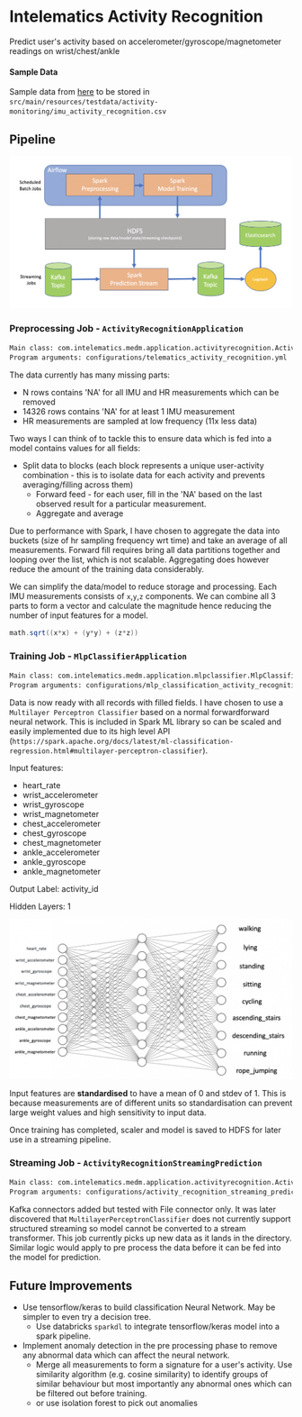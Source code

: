 # Intelematics Activity Recognition
Predict user's activity based on accelerometer/gyroscope/magnetometer readings on wrist/chest/ankle

#### Sample Data
Sample data from [here](https://drive.google.com/file/d/1YNG0PPv0lnKKHzDBd3uWq248k7Aj-I8q) to be stored in `src/main/resources/testdata/activity-monitoring/imu_activity_recognition.csv`

## Pipeline
![alt text](https://raw.githubusercontent.com/nilan3/intelematics-activity-recognition/master/pipeline_architecture.png)
### Preprocessing Job - `ActivityRecognitionApplication`
```bash
Main class: com.intelematics.medm.application.activityrecognition.ActivityRecognitionApplication
Program arguments: configurations/telematics_activity_recognition.yml
```
The data currently has many missing parts:
- N rows contains 'NA' for all IMU and HR measurements which can be removed
- 14326 rows contains 'NA' for at least 1 IMU measurement
- HR measurements are sampled at low frequency (11x less data)

Two ways I can think of to tackle this to ensure data which is fed into a model contains values for all fields:
- Split data to blocks (each block represents a unique user-activity combination - this is to isolate data for each activity and prevents averaging/filling across them)
  - Forward feed - for each user, fill in the 'NA' based on the last observed result for a particular measurement.
  - Aggregate and average

Due to performance with Spark, I have chosen to aggregate the data into buckets (size of hr sampling frequency wrt time) and take an average of all measurements. Forward fill requires bring all data partitions together and looping over the list, which is not scalable. Aggregating does however reduce the amount of the training data considerably.

We can simplify the data/model to reduce storage and processing. Each IMU measurements consists of `x`,`y`,`z` components. We can combine all 3 parts to form a vector and calculate the magnitude hence reducing the number of input features for a model.
```scala
math.sqrt((x*x) + (y*y) + (z*z))
```

### Training Job - `MlpClassifierApplication`
```bash
Main class: com.intelematics.medm.application.mlpclassifier.MlpClassifierApplication
Program arguments: configurations/mlp_classification_activity_recognition.yml
```
Data is now ready with all records with filled fields. I have chosen to use a `Multilayer Perceptron Classifier` based on a normal forwardforward neural network. This is included in Spark ML library so can be scaled and easily implemented due to its high level API (`https://spark.apache.org/docs/latest/ml-classification-regression.html#multilayer-perceptron-classifier`).

Input features:
   - heart_rate
   - wrist_accelerometer
   - wrist_gyroscope
   - wrist_magnetometer
   - chest_accelerometer
   - chest_gyroscope
   - chest_magnetometer
   - ankle_accelerometer
   - ankle_gyroscope
   - ankle_magnetometer

Output Label: activity_id

Hidden Layers: 1

![alt text](https://raw.githubusercontent.com/nilan3/intelematics-activity-recognition/master/neural_network.png)

Input features are **standardised** to have a mean of 0 and stdev of 1. This is because measurements are of different units so standardisation can prevent large weight values and high sensitivity to input data.

Once training has completed, scaler and model is saved to HDFS for later use in a streaming pipeline.

### Streaming Job - `ActivityRecognitionStreamingPrediction`
```bash
Main class: com.intelematics.medm.application.activityrecognition.ActivityRecognitionStreamingPrediction
Program arguments: configurations/activity_recognition_streaming_prediction.yml
```
Kafka connectors added but tested with File connector only.
It was later discovered that `MultilayerPerceptronClassifier` does not currently support structured streaming so model cannot be converted to a stream transformer. This job currently picks up new data as it lands in the directory. Similar logic would apply to pre process the data before it can be fed into the model for prediction.

## Future Improvements
- Use tensorflow/keras to build classification Neural Network. May be simpler to even try a decision tree.
  - Use databricks `sparkdl` to integrate tensorflow/keras model into a spark pipeline.
- Implement anomaly detection in the pre processing phase to remove any abnormal data which can affect the neural network.
  - Merge all measurements to form a signature for a user's activity. Use similarity algorithm (e.g. cosine similarity) to identify groups of similar behaviour but most importantly any abnormal ones which can be filtered out before training.
  - or use isolation forest to pick out anomalies
